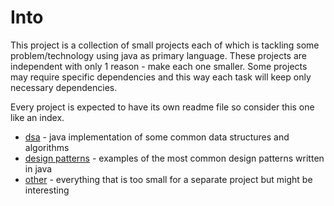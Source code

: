 # Into

This project is a collection of small projects each of which is tackling some problem/technology using java as primary language.
These projects are independent with only 1 reason - make each one smaller. 
Some projects may require specific dependencies and this way each task will keep only necessary dependencies.

Every project is expected to have its own readme file so consider this one like an index.

* [dsa](./dsa/README.md) - java implementation of some common data structures and algorithms
* [design patterns](./designpatterns/README.md) - examples of the most common design patterns written in java
* [other](./other/README.md) - everything that is too small for a separate project but might be interesting